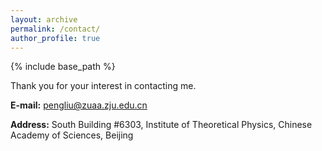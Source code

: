 ```yaml
---
layout: archive
permalink: /contact/
author_profile: true
---
```


{% include base_path %}

Thank you for your interest in contacting me.

**E-mail:** pengliu@zuaa.zju.edu.cn

**Address:** South Building #6303, Institute of Theoretical Physics, Chinese Academy of Sciences, Beijing
